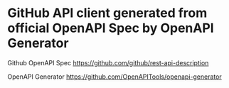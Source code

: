 # GitHub API client generated from official OpenAPI Spec by OpenAPI Generator

Github OpenAPI Spec
https://github.com/github/rest-api-description

OpenAPI Generator
https://github.com/OpenAPITools/openapi-generator
